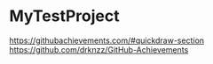 # MyTestProject
https://githubachievements.com/#quickdraw-section
https://github.com/drknzz/GitHub-Achievements
